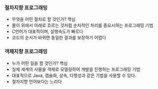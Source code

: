 
### 절차지향 프로그래밍 

- 무엇을 어떤 절차로 할 것인가? 핵심 
- 물이 위에서 아래로 흐르는 것처럼 순차적인 처리를 중요시하는 프로그래밍 기법
- C언어가 대표적이며, 실행속도가 빠르다
- 코드의 순서가 바뀌면 동일한 결과를 보장하기 어렵다

### 객체지향 프로그래밍 

- 누가 어떤 일을 할 것인가? 핵심 
- 실제 세계의 사물을 객체로 모델링하여 개발을 진행하는 프로그래밍 기법
- 대표적으로 Java, 캡슐화, 상속, 다형성과 같은 기법을 사용할 수 있다.
- 절차지향 언어보다는 느리다 
